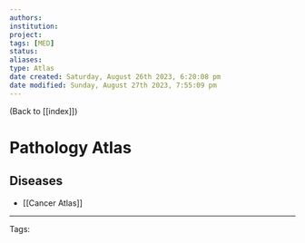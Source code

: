 ```yaml
---
authors: 
institution: 
project: 
tags: [MED]
status: 
aliases: 
type: Atlas
date created: Saturday, August 26th 2023, 6:20:08 pm
date modified: Sunday, August 27th 2023, 7:55:09 pm
---
```


(Back to [[index]])

# Pathology Atlas

## Diseases
- [[Cancer Atlas]]


---
Tags: